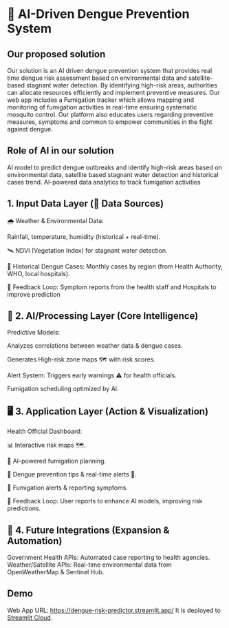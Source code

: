 # 🦟 AI-Driven Dengue Prevention System 

## Our proposed solution
Our solution is an AI driven dengue prevention system that provides real time dengue risk assessment based on environmental data and satellite-based stagnant water detection. By identifying high-risk areas, authorities can allocate resources efficiently and implement preventive measures. Our web app includes a Fumigation tracker which allows mapping and monitoring of fumigation activities in real-time ensuring systematic mosquito control. Our platform also educates users regarding preventive measures, symptoms and common  to empower communities in the fight against dengue.

## Role of AI in our solution
AI model to predict dengue outbreaks and identify high-risk areas based on environmental data, satellite based stagnant water detection and historical cases trend.
AI-powered data analytics to track fumigation activities


## 1. Input Data Layer (🔵 Data Sources)
🌧️ Weather & Environmental Data:

Rainfall, temperature, humidity (historical + real-time).

🛰️ NDVI (Vegetation Index) for stagnant water detection.

🦟 Historical Dengue Cases: Monthly cases by region (from Health Authority, WHO, local hospitals).

🔄 Feedback Loop: Symptom reports from the health staff and Hospitals to improve prediction

## 🧠 2. AI/Processing Layer (Core Intelligence)
Predictive Models:

Analyzes correlations between weather data & dengue cases.

Generates High-risk zone maps 🗺️ with risk scores.

Alert System: Triggers early warnings ⚠️ for health officials.

Fumigation scheduling optimized by AI.

## 🖥️ 3. Application Layer (Action & Visualization)
Health Official Dashboard:

📊 Interactive risk maps 🗺️.

🦟 AI-powered fumigation planning.

📱 Dengue prevention tips & real-time alerts 🚨.

📍 Fumigation alerts & reporting symptoms.

🔄 Feedback Loop: User reports to enhance AI models, improving risk predictions.

## 🔗 4. Future Integrations (Expansion & Automation)
  Government Health APIs:
  Automated case reporting to health agencies.
  Weather/Satellite APIs:
  Real-time environmental data from OpenWeatherMap & Sentinel Hub.

## Demo
Web App URL: <https://dengue-risk-predictor.streamlit.app/>
It is deployed to [Streamlit Cloud](https://streamlit.io/cloud).

